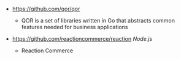 - https://github.com/qor/qor
  - QOR is a set of libraries written in Go that abstracts common features needed for business applications

- https://github.com/reactioncommerce/reaction *Node.js*
  - Reaction Commerce 
